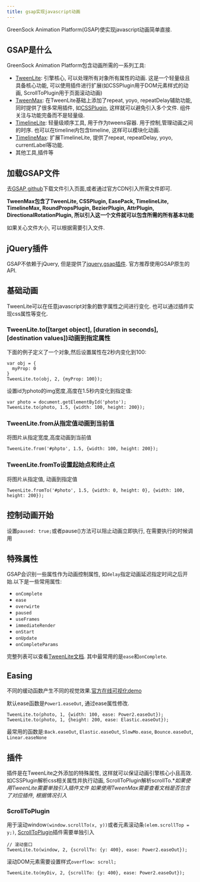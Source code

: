 ```yaml
---
title: gsap实现javascript动画
---
```


GreenSock Animation Platform(GSAP)使实现javascript动画简单直接.


## GSAP是什么

GreenSock Animation Platform包含动画所需的一系列工具:

- [TweenLite][2]: 引擎核心, 可以处理所有对象所有属性的动画. 这是一个轻量级且具备核心功能, 可以使用插件进行扩展(如CSSPlugin用于DOM元素样式的动画, ScrollToPlugin用于页面滚动动画)
- [TweenMax][3]: 在TweenLite基础上添加了repeat, yoyo, repeatDelay辅助功能, 同时提供了很多常用插件, 如[CSSPlugin][4], 这样就可以避免引入多个文件. 组件关注与功能完备而不是轻量级.
- [TimelineLite][5]: 轻量级顺序工具, 用于作为tweens容器. 用于控制,管理动画之间的时序. 也可以在timeline内包含timeline, 这样可以模块化动画.
- [TimelineMax][6]: 扩展TimelineLite, 提供了repeat, repeatDelay, yoyo, currentLabel等功能.
- 其他工具,插件等


## 加载GSAP文件

去[GSAP github][7]下载文件引入页面,或者通过官方CDN引入所需文件即可.


**TweenMax包含了TweenLite, CSSPlugin, EasePack, TimelineLite, TimelineMax, RoundPropsPlugin, BezierPlugin, AttrPlugin, DirectionalRotationPlugin, 所以引入这一个文件就可以包含所需的所有基本功能**

如果关心文件大小, 可以根据需要引入文件.

## jQuery插件

GSAP不依赖于jQuery, 但是提供了[jquery.gsap插件][8]. 官方推荐使用GSAP原生的API.

## 基础动画

TweenLite可以在任意javascript对象的数字属性之间进行变化. 也可以通过插件实现css属性等变化.

### TweenLite.to([target object], [duration in seconds], [destination values])动画到指定属性

下面的例子定义了一个对象,然后设置属性在2秒内变化到100:

```
var obj = {
  myProp: 0
}
TweenLite.to(obj, 2, {myProp: 100});
```

设置id为photo的img宽度,高度在1.5秒内变化到指定值:

```
var photo = document.getElementById('photo');
TweenLite.to(photo, 1.5, {width: 100, height: 200});
```


### TweenLite.from从指定值动画到当前值

将图片从指定宽度,高度动画到当前值

```
TweenLite.from('#phpto', 1.5, {width: 100, height: 200});
```

### TweenLite.fromTo设置起始点和终止点

将图片从指定值, 动画到指定值

```
TweenLite.fromTo('#photo', 1.5, {width: 0, height: 0}, {width: 100, height: 200});
```

## 控制动画开始

设置`paused: true;`或者pause()方法可以阻止动画立即执行, 在需要执行的时候调用

## 特殊属性

GSAP会识别一些属性作为动画控制属性, 如`delay`指定动画延迟指定时间之后开始.以下是一些常用属性:

- `onComplete`
- `ease`
- `overwirte`
- `paused`
- `useFrames`
- `immediateRender`
- `onStart`
- `onUpdate`
- `onCompleteParams`

完整列表可以查看[TweenLite文档][9]. 其中最常用的是`ease`和`onComplete`.

## Easing

不同的缓动函数产生不同的视觉效果.[官方在线可视化demo][10]

默认ease函数是`Power1.easeOut`, 通过ease属性修改.

```
TweenLite.to(photo, 1, {width: 100, ease: Power2.easeOut});
TweenLite.to(photo, 1, {height: 200, ease: Elastic.easeOut});
```

最常用的函数是:`Back.easeOut`, `Elastic.easeOut`, `SlowMo.ease`, `Bounce.easeOut`, `Linear.easeNone`

## 插件

插件是在TweenLite之外添加的特殊属性, 这样就可以保证动画引擎核心小且高效. 如CSSPlugin解析css相关属性并执行动画, ScrollToPlugin解析scrollTo.**如果使用TweenLite需要单独引入插件文件 如果使用TweenMax需要查看文档是否包含了对应插件, 根据情况引入*

### ScrollToPlugin

用于滚动window`(window.scrollTo(x, y))`或者元素滚动条`(elem.scrollTop = y;)`, [ScrollToPlugin][11]插件需要单独引入

```
// 滚动窗口
TweenLite.to(window, 2, {scrollTo: {y: 400}, ease: Power2.easeOut});
```

滚动DOM元素需要设置样式`overflow: scroll;`

```
TweenLite.to(myDiv, 2, {scrollTo: {y: 400}, ease: Power2.easeOut});
```

[11]: http://greensock.com/docs/#/HTML5/GSAP/Plugins/ScrollToPlugin/
[10]: http://greensock.com/get-started-js#easing
[9]: http://greensock.com/docs/#/HTML5/GSAP/TweenLite/
[8]: http://greensock.com/jquery-gsap-plugin/
[7]: https://github.com/greensock/GreenSock-JS/
[6]: http://greensock.com/docs/#/HTML5/GSAP/TimelineMax/
[5]: http://greensock.com/docs/#/HTML5/GSAP/TimelineLite/
[4]: http://greensock.com/docs/#/HTML5/GSAP/Plugins/CSSPlugin/
[3]: http://greensock.com/docs/#/HTML5/GSAP/TweenMax/
[2]: http://greensock.com/docs/#/HTML5/GSAP/TweenLite/
[1]: http://greensock.com/gsap
